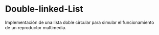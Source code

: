 # Double-linked-List
Implementación de una lista doble circular para simular el funcionamiento de un reproductor multimedia.
